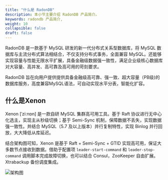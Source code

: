 ```yaml
---
title: "什么是 RadonDB"
description: 本小节主要介绍 RadonDB 产品简介。 
keywords: radondb 产品简介,
weight: 10
collapsible: false
draft: false
---
```


RadonDB 是一款基于 MySQL 研发的新一代分布式关系型数据库，将 MySQL 数据库与主流分布式算法相结合，不仅支持分布式事务，全面兼容 MySQL。还能够实现容量与性能无限水平扩展，具备金融级数据强一致性，满足企业级核心数据库对大容量、高并发、高可靠及高可用的苛刻要求。

RadonDB 旨在向用户提供提供具备金融级高可靠、强一致、超大容量（PB级)的数据库服务，高度兼容MySQL语法，可自动实现水平分表，智能化扩容。

## 什么是Xenon

Xenon [ˈziːnɒn] 是一款自研 MySQL 集群高可用工具。基于 Raft 协议进行无中心化选主，实现主从秒级切换；基于 Semi-Sync 机制，保障数据不丢失，实现数据强一致性。并结合 MySQL（5.7 及以上版本）并行复制特性，实现 Binlog 并行回放，大大降低从库延迟。

结合架构图可知，Xenon 是基于 Raft + Semi-Sync + GTID 实现高可用，保证大多数节点接收到数据。借助于配置项 `leader-start-command` 和  `leader-stop-command` 调用脚本完成故障切换，也可以结合 Consul，ZooKeeper 自由扩展。Xtrabackup 备份调度集成。

![架构图](../../_images/xenon.png)
